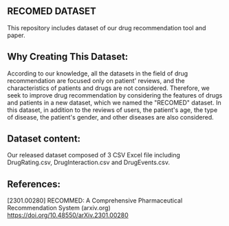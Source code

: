 
## RECOMED DATASET
This repository includes dataset of our drug recommendation tool and paper.

## Why Creating This Dataset:
According to our knowledge, all the datasets in the field of drug recommendation are focused only on patient' reviews, and the characteristics of patients and drugs are not considered. Therefore, we seek to improve drug recommendation by considering the features of drugs and patients in a new dataset, which we named the "RECOMED" dataset. In this dataset, in addition to the reviews of users, the patient's age, the type of disease, the patient's gender, and other diseases are also considered.

## Dataset content:
Our released dataset composed of 3 CSV Excel file including  DrugRating.csv, DrugInteraction.csv and DrugEvents.csv. 

## References:
[2301.00280] RECOMMED: A Comprehensive Pharmaceutical Recommendation System (arxiv.org) 
https://doi.org/10.48550/arXiv.2301.00280
